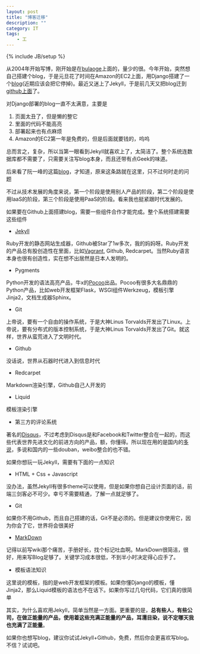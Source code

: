 ```yaml
---
layout: post
title: "博客迁移"
description: ""
category: IT
tags: 
    - 工
---
```

{% include JB/setup %}

从2004年开始写博，刚开始是在[bulaoge](http://bulaoge.com/?llbgurs)上面的，量少的很。今年开始，突然想自己搭建个blog，于是元旦花了时间在Amazon的EC2上面，用Django搭建了一个[blog](http://www.linbo.org/blog)(近期应该会把它停掉)。最近又迷上了Jekyll，于是前几天又把blog迁到[github上面](https://github.com/linbo/linbo.github.com)了。

对Django部署的blog一直不太满意，主要是

1. 页面太丑了，但是懒的整它
2. 里面的代码不能高亮
3. 部署起来也有点麻烦
4. Amazon的EC2第一年是免费的，但是后面就要钱的，呜呜  


总而言之，复杂，所以当第一眼看到Jekyll就喜欢上了，太简洁了。整个系统连数据库都不需要了，只需要关注写blog本身，而且还带有点Geek的味道。

后来看了阮一峰的这篇[blog](http://www.ruanyifeng.com/blog/2012/08/blogging_with_jekyll.html)，才知道，原来这条路就在这里，只不过何时走的问题

不过从技术发展的角度来说，第一个阶段是使用别人产品的阶段，第二个阶段是使用IaaS的阶段，第三个阶段是使用PaaS的阶段。看来我也挺紧跟时代发展的。

如果要在Github上面搭建blog，需要一些组件合作才能完成。整个系统搭建需要这些组件

* [Jekyll](https://github.com/mojombo/jekyll)

Ruby开发的静态网站生成器，Github被Star了1w多次，我的妈妈呀。Ruby开发的产品总有股创造性在里面，比如[Vagrant](http://www.vagrantup.com/), Github, Redcarpet。当然Ruby语言本身也很有创造性，实在想不出居然是日本人发明的。

* Pygments

Python开发的语法高亮产品，牛x的[Pocoo](http://www.pocoo.org/)出品。Pocoo有很多大名鼎鼎的Python产品，比如web开发框架Flask，WSGI组件Werkzeug，模板引擎Jinja2，文档生成器Sphinx。

* Git

上帝说，要有一个自由的操作系统，于是大神Linus Torvalds开发出了Linux。上帝说，要有分布式的版本控制系统，于是大神Linus Torvalds开发出了Git。就这样，世界从蛮荒进入了文明时代。

* Github

没话说，世界从石器时代进入到信息时代

* Redcarpet

Markdown渲染引擎，Github自己人开发的

* Liquid

模板渲染引擎

* 第三方的评论系统

著名的[Disqus](http://www.disqus.com/)，不过考虑到Disqus是和Facebook和Twitter整合在一起的，而这些代表世界先进文化的前进方向的产品，额，你懂得。所以现在用的是国内的[多说](http://duoshuo.com/)，多说和国内的一些douban，weibo整合的也不错。

如果你想玩一玩Jekyll，需要有下面的一点知识

* HTML + Css + Javascript

没办法，虽然Jekyll有很多theme可以使用，但是如果你想自己设计页面的话，前端三剑客必不可少。幸亏不需要精通，了解一点就足够了。

* Git

如果你不用Github，而且自己搭建的话，Git不是必须的。但是建议你使用它，因为你会了它，世界将会很美好

* [MarkDown](http://wowubuntu.com/markdown/)

记得以前写wiki那个痛苦，手册好长，找个标记吐血啊。MarkDown很简洁，很好，用来写Blog足够了。关键学习成本很低，不到半小时决定得心应手了。

* 模板语法知识

这里说的模板，指的是web开发框架的模板。如果你懂Django的模板，懂Jinja2，那么Liquid模板的语法也不在话下。如果你写过几句代码，它们真的很简单

其实，为什么喜欢用Jekyll，简单当然是一方面。更重要的是，__总有些人，有些公司，在做正能量的产品，使用着这些充满正能量的产品，耳濡目染，说不定哪天我也充满了正能量__。

如果你也想写blog，建议你试试Jekyll+Github，免费，然后你会更喜欢写blog。不信？试试吧。
